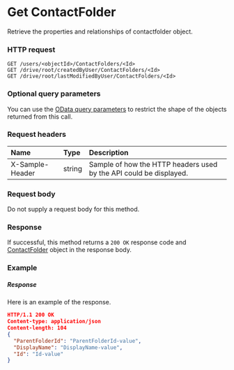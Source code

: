# Get ContactFolder

Retrieve the properties and relationships of contactfolder object.
### HTTP request
```http
GET /users/<objectId>/ContactFolders/<Id>
GET /drive/root/createdByUser/ContactFolders/<Id>
GET /drive/root/lastModifiedByUser/ContactFolders/<Id>
```
### Optional query parameters
You can use the [OData query parameters](odata-optional-query-parameters.md) to restrict the shape of the objects returned from this call.
### Request headers
| Name       | Type | Description|
|:-----------|:------|:----------|
| X-Sample-Header  | string  | Sample of how the HTTP headers used by the API could be displayed.|

### Request body
Do not supply a request body for this method.
### Response
If successful, this method returns a `200 OK` response code and [ContactFolder](../resources/contactfolder.md) object in the response body.
### Example
##### Response
Here is an example of the response.
```json
HTTP/1.1 200 OK
Content-type: application/json
Content-length: 104
{
  "ParentFolderId": "ParentFolderId-value",
  "DisplayName": "DisplayName-value",
  "Id": "Id-value"
}
```

<!-- uuid: a5203839-d067-4bf2-b1f2-ea9d2f2289bd
2015-10-09 18:31:36 UTC -->